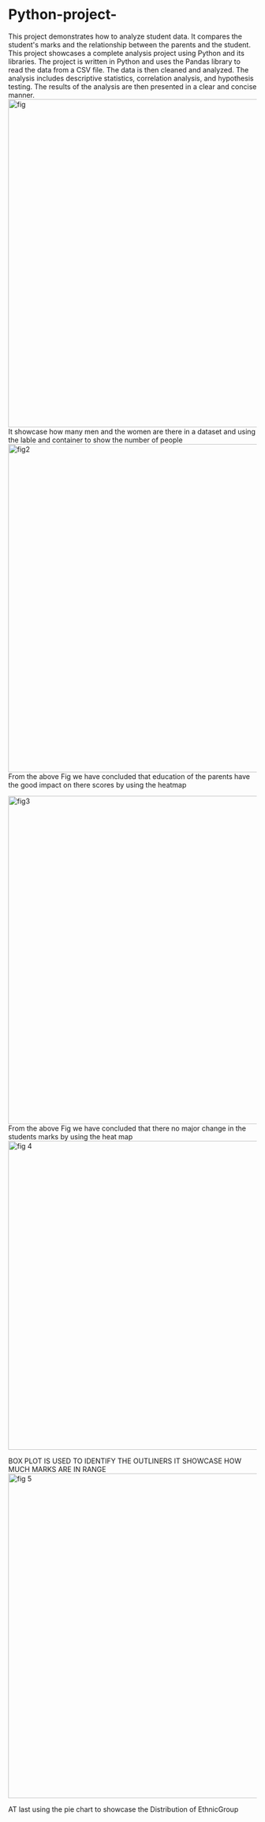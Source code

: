 # Python-project-
This project demonstrates how to analyze student data.
It compares the student's marks and the relationship between the parents and the student. This project showcases a complete analysis project using Python and its libraries. 
The project is written in Python and uses the Pandas library to read the data from a CSV file. 
The data is then cleaned and analyzed. The analysis includes descriptive statistics, correlation analysis, and hypothesis testing. 
The results of the analysis are then presented in a clear and concise manner.
<img width="666" alt="fig" src="https://github.com/user-attachments/assets/46b306b3-ef94-48f1-9126-16f338c8e7b4" />
It showcase  how many men and the women are there in a dataset and using the lable and  container to show the number of people 
<img width="666" alt="fig2 " src="https://github.com/user-attachments/assets/bae71c1a-06e7-4a9e-8aa1-1223507d9900" />
From the above Fig we have concluded that education of the parents have the good impact on there scores by using the heatmap

<img width="666" alt="fig3 " src="https://github.com/user-attachments/assets/ef57e073-36cf-408e-a438-861e94bc8ff1" />
From the above Fig  we have concluded that there no major change in the students marks by using the heat map

<img width="627" alt="fig 4 " src="https://github.com/user-attachments/assets/552eef61-f6a9-4d1b-9040-5bb96ddc951a" />

BOX PLOT IS USED TO IDENTIFY THE OUTLINERS  IT SHOWCASE HOW MUCH MARKS ARE IN RANGE 
<img width="659" alt="fig 5" src="https://github.com/user-attachments/assets/d8500e37-a6cf-44bc-ba33-009a99fe5a5a" />

AT last using the pie chart to showcase the  Distribution of EthnicGroup




